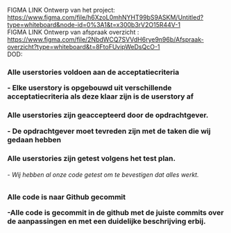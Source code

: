 FIGMA LINK Ontwerp van het project: https://www.figma.com/file/h6XzoL0mhNYHT99bS9ASKM/Untitled?type=whiteboard&node-id=0%3A1&t=x300b3rV2O15R44V-1 <br>
FIGMA LINK Ontwerp van afspraak overzicht : https://www.figma.com/file/2NbdWCQ7SVVdH6rye9n96b/Afspraak-overzicht?type=whiteboard&t=8FtoFUvipWeDsQcO-1 <br>
DOD:

<h3>Alle userstories voldoen aan de acceptatiecriteria</h3<br>
<p>-		Elke userstory is opgebouwd uit verschillende acceptatiecriteria als deze klaar zijn is de userstory af  </p>
<h3>Alle userstories zijn geaccepteerd door de opdrachtgever.</h3<br>
<p>-	De opdrachtgever moet tevreden zijn met de taken die wij gedaan hebben  </p>
<h3>Alle userstories zijn getest volgens het test plan.</h3<br>
<h6>-	Wij hebben al onze code getest om te bevestigen dat alles werkt.<br>
 </h6>
<h3>Alle code is naar Github gecommit</h3<br>
<p>-Alle code is gecommit in de github met de juiste commits over de aanpassingen en met een duidelijke beschrijving erbij.
</p>
